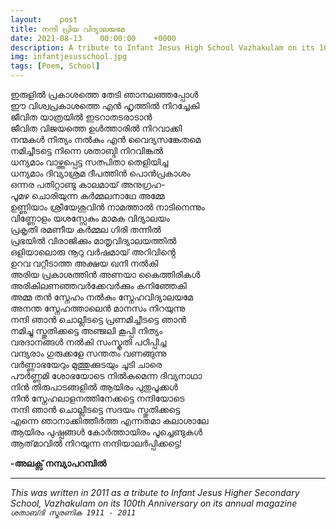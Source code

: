```yaml
---
layout:    post
title: നന്ദി പ്രിയ വിദ്യാലയമേ
date: 2021-08-13    00:00:00    +0000
description: A tribute to Infant Jesus High School Vazhakulam on its 100th anniversary
img: infantjesusschool.jpg
tags: [Poem, School]
---
```


ഇരുളിൽ പ്രകാശത്തെ തേടി ഞാനലഞ്ഞപ്പോൾ  
ഈ വിശ്വപ്രകാശത്തെ എൻ ഹൃത്തിൽ നിറച്ചേകി  
ജീവിത യാത്രയിൽ ഇടറാതടരാടാൻ  
ജീവിത വിജയത്തെ ഉൾത്താരിൽ നിറവാക്കി  
നന്മകൾ നിത്യം നൽകും എൻ വൈദ്യസങ്കേതമെ  
നമിച്ചീടട്ടെ നിന്നെ ശതാബ്ദി നിറവിങ്കൽ  
ധന്യമാം വാഴ്ത്തപ്പെട്ട സത്പിതാ തെളിയിച്ച  
ധന്യമാം ദിവ്യാശ്രമ ദീപത്തിൻ പൊൻപ്രകാശം  
ഒന്നര പതിറ്റാണ്ടു കാലമായ് അനുഗ്രഹ-  
പൂമഴ ചൊരിയുന്ന കർമ്മലനാഥേ അമ്മേ  
ഉണ്ണിയാം ശ്രീയേശുവിൻ നാമത്താൽ നാടിനെന്നും  
വിണ്ണോളം യശസ്സേകും മാമക വിദ്യാലയം  
പ്രകൃതി രമണീയ കർമ്മല ഗിരി തന്നിൽ  
പ്രഭയിൽ വിരാജിക്കും മാതൃവിദ്യാലയത്തിൽ  
ഒളിയാലൊരു നൂറു വർഷമായ് അറിവിൻ്റെ  
ഉറവ വറ്റീടാത്ത അക്ഷയ ഖനി നൽകി  
അരിയ പ്രകാശത്തിൻ അണയാ കൈത്തിരികൾ  
അരികിലണഞ്ഞവർക്കേവർക്കും കനിഞ്ഞേകി  
അമ്മ തൻ സ്നേഹം നൽകും സ്നേഹവിദ്യാലയമേ  
അനന്ത സ്നേഹത്താലെൻ മാനസം നിറയുന്നു  
നന്ദി ഞാൻ ചൊല്ലീടട്ടെ പ്രണമിച്ചീടട്ടെ ഞാൻ  
നമിച്ചു സ്തുതിക്കട്ടെ അഞ്ജലി കൂപ്പി നിത്യം  
വരദാനങ്ങൾ നൽകി സംസ്കൃതി പഠിപ്പിച്ച  
വന്ദ്യരാം ഗുരുക്കളേ സന്തതം വണങ്ങുന്നു  
വർണ്ണാഭയേറും മുത്തുക്കുടയും ചൂടി ചാരെ  
പൗർണ്ണമി ശോഭയോടെ നിൽകുമെന്ന ദിവ്യനാഥാ  
നിൻ തിരുപാടങ്ങളിൽ ആയിരം പുതുപൂക്കൾ  
നിൻ സ്നേഹലാളനത്തിനേക്കട്ടെ നന്ദിയോടെ  
നന്ദി ഞാൻ ചൊല്ലീടട്ടെ സദയം സ്തുതിക്കട്ടെ  
എന്നെ ഞാനാക്കിത്തീർത്ത എന്നതമാ കലാശാലേ  
ആയിരം പുഷ്പങ്ങൾ കോർത്തായിരം പൂച്ചെണ്ടുകൾ  
ആത്‌മാവിൽ നിറയുന്ന നന്ദിയാലർപ്പിക്കട്ടെ!

**-അലക്സ് നമ്പ്യാപറമ്പിൽ**

----------
_This was written in 2011 as a tribute to Infant Jesus Higher Secondary School, Vazhakulam on its 100th Anniversary on its annual magazine `ശതാബ്‌ദി സ്മരണിക 1911 - 2011`_